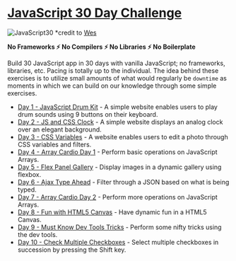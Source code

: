 # [JavaScript 30 Day Challenge](https://javascript30.com/)
![JavaScript30](https://javascript30.com/images/JS3-social-share.png)
*credit to [Wes](https://wesbos.com/)

<b>No Frameworks :zap: No Compilers :zap: No Libraries :zap: No Boilerplate</b>

Build 30 JavaScript app in 30 days with vanilla JavaScript; no frameworks, libraries, etc. Pacing is totally up to the individual. The idea behind these exercises is to utilize small amounts of what would regularly be `downtime` as moments in which we can build on our knowledge through some simple exercises.

- [Day 1 - JavaScript Drum Kit](./day_01/README.md) - A simple website enables users to play drum sounds using 9 buttons on their keyboard.
- [Day 2 - JS and CSS Clock](./day_02/README.md) - A simple website displays an analog clock over an elegant background.
- [Day 3 - CSS Variables](./day_03/README.md) - A website enables users to edit a photo through CSS variables and filters.
- [Day 4 - Array Cardio Day 1](./day_04/README.md) - Perform basic operations on JavaScript Arrays.
- [Day 5 - Flex Panel Gallery](./day_05/README.md) - Display images in a dynamic gallery using flexbox.
- [Day 6 - Ajax Type Ahead](./day_06/README.md) - Filter through a JSON based on what is being typed.
- [Day 7 - Array Cardio Day 2](./day_07/README.md) - Perform more operations on JavaScript Arrays.
- [Day 8 - Fun with HTML5 Canvas](./day_08/README.md) - Have dynamic fun in a HTML5 Canvas.
- [Day 9 - Must Know Dev Tools Tricks](./day_09/README.md) - Perform some nifty tricks using the dev tools.
- [Day 10 - Check Multiple Checkboxes](./day_10/README.md) - Select multiple checkboxes in succession by pressing the Shift key.
